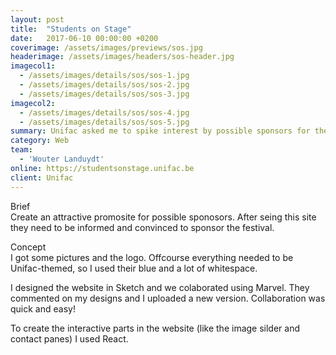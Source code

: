 ```yaml
---
layout: post
title:  "Students on Stage"
date:   2017-06-10 00:00:00 +0200
coverimage: /assets/images/previews/sos.jpg
headerimage: /assets/images/headers/sos-header.jpg
imagecol1:
  - /assets/images/details/sos/sos-1.jpg
  - /assets/images/details/sos/sos-2.jpg
  - /assets/images/details/sos/sos-3.jpg
imagecol2:
  - /assets/images/details/sos/sos-4.jpg
  - /assets/images/details/sos/sos-5.jpg
summary: Unifac asked me to spike interest by possible sponsors for their Students on Stage festival.
category: Web
team:
  - 'Wouter Landuydt'
online: https://studentsonstage.unifac.be
client: Unifac
---
```


<span class="post-content-text-subtitle" >Brief</span><br/>
Create an attractive promosite for possible sponosors. After seing this site they need to be informed and convinced to sponsor the festival.

<span class="post-content-text-subtitle" >Concept</span><br/>
I got some pictures and the logo. Offcourse everything needed to be Unifac-themed, so I used their blue and a lot of whitespace.

I designed the website in Sketch and we colaborated using Marvel. They commented on my designs and I uploaded a new version. Collaboration was quick and easy!

To create the interactive parts in the website (like the image silder and contact panes) I used React.
